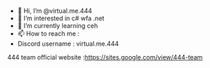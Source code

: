 - 👋 Hi, I’m @virtual.me.444
- 👀 I’m interested in c# wfa .net
- 🌱 I’m currently learning ceh
- 📫 How to reach me :
- Discord username : virtual.me.444

444 team official website :https://sites.google.com/view/444-team
